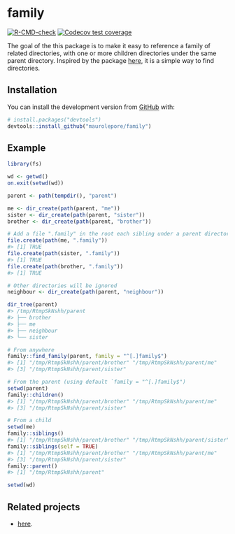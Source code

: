 
<!-- README.md is generated from README.Rmd. Please edit that file -->

# family

<!-- badges: start -->

[![R-CMD-check](https://github.com/maurolepore/family/workflows/R-CMD-check/badge.svg)](https://github.com/maurolepore/family/actions)
[![Codecov test
coverage](https://codecov.io/gh/maurolepore/family/branch/master/graph/badge.svg)](https://codecov.io/gh/maurolepore/family?branch=master)
<!-- badges: end -->

The goal of the this package is to make it easy to reference a family of
related directories, with one or more children directories under the
same parent directory. Inspired by the package
[here](https://github.com/r-lib/here), it is a simple way to find
directories.

## Installation

You can install the development version from
[GitHub](https://github.com/) with:

``` r
# install.packages("devtools")
devtools::install_github("maurolepore/family")
```

## Example

``` r
library(fs)

wd <- getwd()
on.exit(setwd(wd))

parent <- path(tempdir(), "parent")

me <- dir_create(path(parent, "me"))
sister <- dir_create(path(parent, "sister"))
brother <- dir_create(path(parent, "brother"))

# Add a file ".family" in the root each sibling under a parent directory
file.create(path(me, ".family"))
#> [1] TRUE
file.create(path(sister, ".family"))
#> [1] TRUE
file.create(path(brother, ".family"))
#> [1] TRUE

# Other directories will be ignored
neighbour <- dir_create(path(parent, "neighbour"))

dir_tree(parent)
#> /tmp/RtmpSkNshh/parent
#> ├── brother
#> ├── me
#> ├── neighbour
#> └── sister

# From anywhere
family::find_family(parent, family = "^[.]family$")
#> [1] "/tmp/RtmpSkNshh/parent/brother" "/tmp/RtmpSkNshh/parent/me"     
#> [3] "/tmp/RtmpSkNshh/parent/sister"

# From the parent (using default `family = "^[.]family$")
setwd(parent)
family::children()
#> [1] "/tmp/RtmpSkNshh/parent/brother" "/tmp/RtmpSkNshh/parent/me"     
#> [3] "/tmp/RtmpSkNshh/parent/sister"

# From a child
setwd(me)
family::siblings()
#> [1] "/tmp/RtmpSkNshh/parent/brother" "/tmp/RtmpSkNshh/parent/sister"
family::siblings(self = TRUE)
#> [1] "/tmp/RtmpSkNshh/parent/brother" "/tmp/RtmpSkNshh/parent/me"     
#> [3] "/tmp/RtmpSkNshh/parent/sister"
family::parent()
#> [1] "/tmp/RtmpSkNshh/parent"

setwd(wd)
```

## Related projects

-   [here](https://github.com/r-lib/here).
